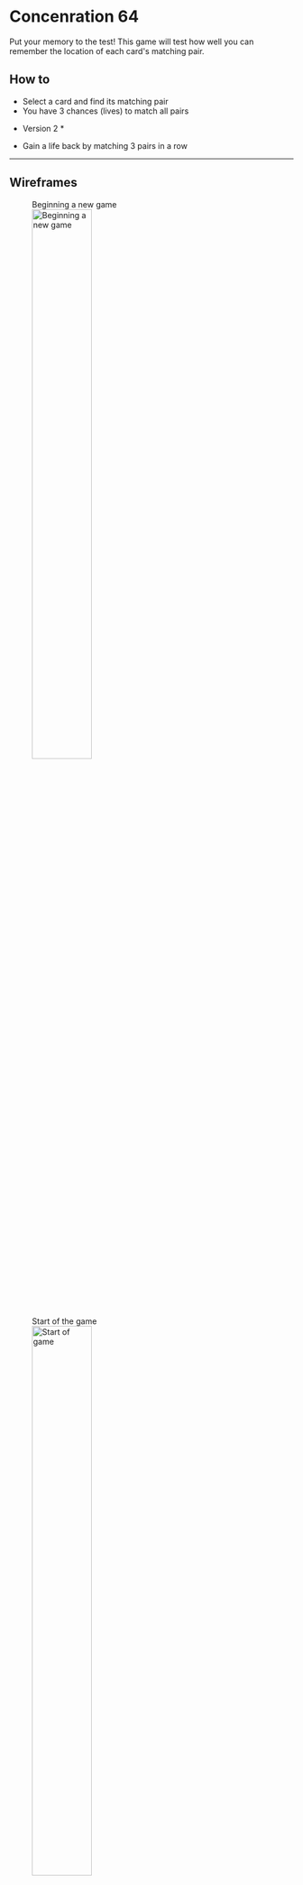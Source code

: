 # Concenration 64

Put your memory to the test! This game will test how well you can remember the location of each card's matching pair.

## How to
- Select a card and find its matching pair
- You have 3 chances (lives) to match all pairs
* Version 2 *
- Gain a life back by matching 3 pairs in a row


---

## Wireframes

<figure>
    <figcaption>Beginning a new game</figcaption>
    <img alt="Beginning a new game" src="/images/step1_intro.jpg" width="50%" height="50%">
</figure>

<figure>
    <figcaption>Start of the game</figcaption>
    <img alt="Start of game" src="/images/step2_begin-game.jpg" width="50%" height="50%">
</figure>

<figure>
    <figcaption>Creating a successful match</figcaption>
    <img alt="Match success" src="/images/step3_match-success.jpg" width="50%" height="50%">
</figure>

<figure>
    <figcaption>How the game looks as you continue to match cards</figcaption>
    <img alt="Continuing game" src="/images/step4_continuing-game.jpg" width="50%" height="50%">
</figure>

<figure>
    <figcaption>When you lose all lives</figcaption>
    <img alt="Lose game" src="/images/step5_lose-game.jpg" width="50%" height="50%">
</figure>

---

## User stories

### Version 1

1. As a user, I want to start a new game
```js
let game
const buttonStartGame
const messagePrompt
const lives
const images = []
```

2. As a user, I want to have a total of 3 chances (lives) to match all cards
```js
let chances = []
```

3. As a user, I want to view 9 cards that are faced "down"
```js
const board
const cardItem
class Card
    construct domElement and this.value attributes
    FUNCTION render
        assign image by random to card
```

4. As a user, I want to be able to click on a card to reveal what image it is
```js
const firstCard
const secondCard

class memoryGame
    FUNCTION play

    cardItem.addEventListener('click', event => {
    })
```

5. As a user, I want to be able to click on another card while the first card is still revealed
```js
(adding to memoryGame class play function)
WHILE firstCard is still showing
```

6. As a user, I want to know if I've successfully matched the card
```js
IF firstCard matches secondCard
    show success message
```

7. As a user, I want to see the cards disappear if they've successfully matched
```js
(in previous IF statement)
 OUTPUT hide firstCard and secondCard
```

8. As a user, I want to know if I mismatched a card 
```js
ELSE
    chances.push('mismatch')
```

9. As a user, I want to see how many lives I have left
```js
(add to ELSE statement)
    change domElement of life circles to grey color
```

10. As a user, I want the cards to be faced down if the 2nd card selected doesn't match
```js
(add to ELSE statement)
change firstCard and secondCard background color back to original to conceal image
```

11. As a user, I want to have another chance to match the first card if the 2nd card selected doesn't match
```js
IF chances.length != 3
function play
```

12. As a user, I want to be able to restart the game at any point in time with a brand new set of images
```js
const restartButton
restartButton.addEventListenter('click', event => {
    set chances to empty array
    cardItems background color set to randomized images
})
```

13. As a user, I want to begin a new game when the game's completed
```js
(in memoryGame class)
FUNCTION getWinner
```

14. As a user, I want to see a message saying I didn't complete the game if I lose all lives
```js
(within render function of memoryGame class)
IF chances.length === 3
alert to restart game
```

### Version 2
1. As a user, I want to gain a life back if I get 3 matches in a row
```js
const matches = ''
(set as a counter)
const turn
(on the secondCard)
IF turn is 1
    matches ++
ELSE
    matches --
```
*need to revisit how to only track secondCard turn for consecutive wins*


2. As a user, I want to race against a timer to complete the game
```js
const timer
(add to IF chances.length === 3 statement)
|| setTimeout(FUNCTION, time length)
```


### Version 3
1. As a user, I want to compete with another player
```js
const playerOne
const playerTwo
```